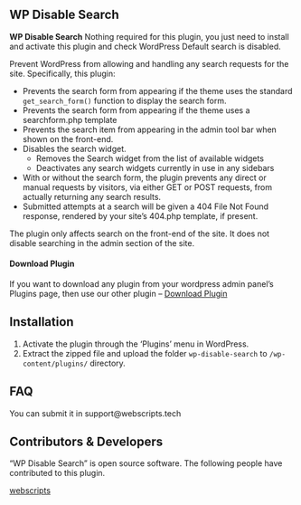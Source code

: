 <div class="entry-content">
<div id="tab-description" class="plugin-description section">
	<h2 id="description-header">WP Disable Search</h2>
	<p><strong>WP Disable Search</strong> Nothing required for this plugin, you just need to install and activate this plugin and check WordPress Default search is disabled.</p>
<p>Prevent WordPress from allowing and handling any search requests for the site. Specifically, this plugin:</p>
<ul>
<li>Prevents the search form from appearing if the theme uses the standard <code>get_search_form()</code> function to display the search form.</li>
<li>Prevents the search form from appearing if the theme uses a searchform.php template</li>
<li>Prevents the search item from appearing in the admin tool bar when shown on the front-end.</li>
<li>Disables the search widget.
<ul>
<li>Removes the Search widget from the list of available widgets</li>
<li>Deactivates any search widgets currently in use in any sidebars </li>
</ul>
</li>
<li>With or without the search form, the plugin prevents any direct or manual requests by visitors, via either GET or POST requests, from actually returning any search results.</li>
<li>Submitted attempts at a search will be given a 404 File Not Found response, rendered by your site’s 404.php template, if present.</li>
</ul>
<p>The plugin only affects search on the front-end of the site. It does not disable searching in the admin section of the site.</p>
<h4>Download Plugin</h4>
<p>If you want to download any plugin from your wordpress admin panel’s Plugins page, then use our other plugin – <a href="https://wordpress.org/plugins/wp-disable-search">Download Plugin</a></p></div>
<div id="tab-installation" class="plugin-installation section">
	<h2 id="installation-header">Installation</h2>
	<ol>
<li>Activate the plugin through the ‘Plugins’ menu in WordPress.</li>
<li>Extract the zipped file and upload the folder <code>wp-disable-search</code> to <code>/wp-content/plugins/</code> directory.</li>
</ol></div>
<div id="faq" class="plugin-faq section">
	<h2 id="faq-header">FAQ</h2>
	<p>You can submit it in support@webscripts.tech</p></div>
<div id="tab-developers" class="plugin-developers section">
	<h2 id="developers-header">Contributors &amp; Developers</h2>
	<div class="plugin-contributors"><p>“WP Disable Search” is open source software. The following people have contributed to this plugin.</p><a href="https://profiles.wordpress.org/webscripts">
					webscripts				</a>	

